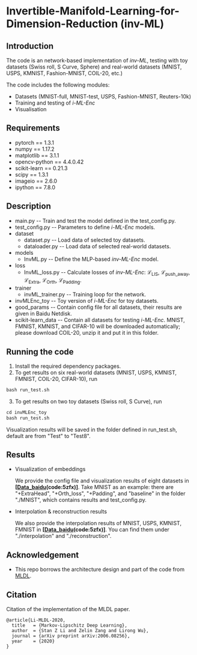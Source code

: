 
# Invertible-Manifold-Learning-for-Dimension-Reduction (inv-ML)

## Introduction

The code is an network-based implementation of *inv-ML*, testing with toy datasets (Swiss roll, S Curve, Sphere) and real-world datasets (MNIST, USPS, KMNIST, Fashion-MNIST, COIL-20, etc.)

The code includes the following modules:

* Datasets (MNIST-full, MNIST-test, USPS, Fashion-MNIST, Reuters-10k)
* Training and testing of *i-ML-Enc*
* Visualisation

## Requirements

* pytorch == 1.3.1
* numpy == 1.17.2
* matplotlib == 3.1.1
* opencv-python == 4.4.0.42
* scikit-learn == 0.21.3
* scipy == 1.3.1
* imageio == 2.6.0
* ipython == 7.8.0

## Description

* main.py  -- Train and test the model defined in the test_config.py.
* test_config.py -- Parameters to define *i-ML-Enc* models.
* dataset
  * dataset.py -- Load data of selected toy datasets.
  * dataloader.py -- Load data of selected real-world datasets.
* models  
  * InvML.py -- Define the MLP-based *inv-ML-Enc* model.
* loss  
  * InvML_loss.py -- Calculate losses of *inv-ML-Enc*: ℒ<sub>LIS</sub>, ℒ<sub>push_away</sub>, ℒ<sub>Extra</sub>, ℒ<sub>Orth</sub>, ℒ<sub>Padding</sub>.
* trainer  
  * invML_trainer.py -- Training loop for the network.
* invMLEnc_toy -- Toy version of *i-ML-Enc* for toy datasets.
* good_params -- Contain config file for all datasets, their results are given in Baidu Netdisk.
* scikit-learn_data -- Contain all datasets for testing *i-ML-Enc*. MNIST, FMNIST, KMNIST, and CIFAR-10 will be downloaded automatically; please download COIL-20, unzip it and put it in this folder.

## Running the code

1. Install the required dependency packages.
2. To get results on six real-world datasets (MNIST, USPS, KMNIST, FMNIST, COIL-20, CIFAR-10), run

  ```python
bash run_test.sh
  ```

3. To get results on two toy datasets (Swiss roll, S Curve), run

  ```python
cd invMLEnc_toy
bash run_test.sh
  ```
Visualization results will be saved in the folder defined in run_test.sh, default are from "Test" to "Test8".

## Results

- Visualization of embeddings

  We provide the config file and visualization results of eight datasets in **[[Data_baidu](https://pan.baidu.com/s/1VRatHzJHM3lcIgU1QZONzw)(code:5zfx)]**. Take MNIST as an example: there are "+ExtraHead", "+Orth_loss", "+Padding", and "baseline" in the folder "./MNIST", which contains results and test_config.py.

- Interpolation & reconstruction results

  We also provide the interpolation results of MNIST, USPS, KMNIST, FMNIST in **[[Data_baidu](https://pan.baidu.com/s/1VRatHzJHM3lcIgU1QZONzw)(code:5zfx)]**. You can find them under "./interpolation" and "./reconstruction".

## Acknowledgement

- This repo borrows the architecture design and part of the code from [MLDL](https://github.com/westlake-cairi/Markov-Lipschitz-Deep-Learning).

## Citation

Citation of the implementation of the MLDL paper.

```
@article{Li-MLDL-2020,
  title   = {Markov-Lipschitz Deep Learning},
  author  = {Stan Z Li and Zelin Zang and Lirong Wu},
  journal = {arXiv preprint arXiv:2006.08256},
  year    = {2020}
}
```
